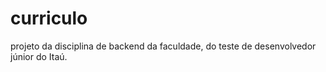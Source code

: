 # curriculo
projeto da disciplina de backend da faculdade, do teste de desenvolvedor júnior do Itaú.
